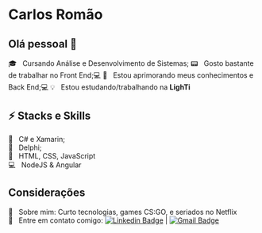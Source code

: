 <!--
**carl0sR0ma0/carl0sR0ma0** is a ✨ _special_ ✨ repository because its `README.md` (this file) appears on your GitHub profile.

Here are some ideas to get you started:

- 🔭 I’m currently working on ...
- 🌱 I’m currently learning ...
- 👯 I’m looking to collaborate on ...
- 🤔 I’m looking for help with ...
- 💬 Ask me about ...
- 📫 How to reach me: ...
- 😄 Pronouns: ...
- ⚡ Fun fact: ...
-->

# Carlos Romão
## Olá pessoal 👋
 :mortar_board: &nbsp; Cursando Análise e Desenvolvimento de Sistemas;
 :pager: &nbsp; Gosto bastante de trabalhar no Front End;:computer:
 :electric_plug: &nbsp; Estou aprimorando meus conhecimentos e Back End;:computer:
 :bulb:  &nbsp; Estou estudando/trabalhando na **LighTi**
 
## :zap: Stacks e Skills
 :purple_heart: &nbsp; C# e Xamarin;
 <br />:closed_book: &nbsp; Delphi;
 <br />:large_blue_diamond: &nbsp; HTML, CSS, JavaScript
 <br />:computer: &nbsp; NodeJS & Angular
 
## Considerações
 💬  &nbsp; Sobre mim: Curto tecnologias, games CS:GO, e seriados no Netflix
 <br />:email: &nbsp; Entre em contato comigo: [![Linkedin Badge](https://img.shields.io/badge/-CarlosRomao-blue?style=flat-square&logo=Linkedin&logoColor=white&link=https://www.linkedin.com/in/carlos-rom%C3%A3o-22ba15bb/)](https://www.linkedin.com/in/carlos-rom%C3%A3o-22ba15bb/)
|
  [![Gmail Badge](https://img.shields.io/badge/-cvpromao@gmail.com-c14438?style=flat-square&logo=Gmail&logoColor=white&link=mailto:cvpromao@gmail.com)](mailto:cvpromao@gmail.com)
